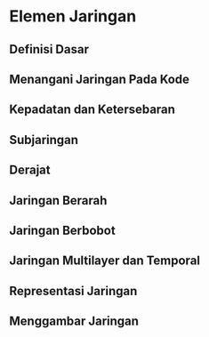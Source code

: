# Elemen Jaringan
## Definisi Dasar
## Menangani Jaringan Pada Kode
## Kepadatan dan Ketersebaran
## Subjaringan
## Derajat
## Jaringan Berarah
## Jaringan Berbobot
## Jaringan Multilayer dan Temporal
## Representasi Jaringan
## Menggambar Jaringan
